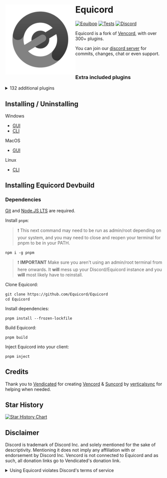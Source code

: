 # Equicord [<img src="./browser/icon.png" width="225" align="left" alt="Equicord">](https://github.com/Equicord/Equicord)

[![Equibop](https://img.shields.io/badge/Equibop-grey?style=flat)](https://github.com/Equicord/Equibop)
[![Tests](https://github.com/Equicord/Equicord/actions/workflows/test.yml/badge.svg?branch=main)](https://github.com/Equicord/Equicord/actions/workflows/test.yml)
[![Discord](https://img.shields.io/discord/1207691698386501634.svg?color=768AD4&label=Discord&logo=discord&logoColor=white)](https://discord.gg/5Xh2W87egW)

Equicord is a fork of [Vencord](https://github.com/Vendicated/Vencord), with over 300+ plugins.

You can join our [discord server](https://discord.gg/5Xh2W87egW) for commits, changes, chat or even support.<br><br></br>

### Extra included plugins
<details>
<summary>132 additional plugins</summary>

- AllCallTimers by MaxHerbold & D3SOX
- AltKrispSwitch by newwares
- AmITyping by MrDiamond
- Anammox by Kyuuhachi
- AtSomeone by Joona
- DecodeBase64 by ThePirateStoner
- BetterActivities by D3SOX, Arjix, AutumnVN
- BetterBanReasons by Inbestigator
- BetterInvites by iamme
- BetterQuickReact by Ven & Sqaaakoi
- BetterUserArea by Samwich
- BlockKeywords by catcraft
- BlockKrsip by D3SOX
- BypassStatus by Inbestigator & thororen
- ChannelTabs by TheSun, TheKodeToad, keifufu, Nickyux
- CleanChannelName by AutumnVN
- ClientSideBlock by Samwich
- CommandPalette by Ethan
- CopyUserMention by Cortex & castdrian
- CustomSounds by TheKodeToad & SpikeHD
- CuteAnimeBoys by ShadyGoat
- CuteNekos by echo
- CutePats by thororen
- ChannelBadges by Creations
- CharacterCounter by Creations
- Demonstration by Samwich
- DisableCameras by Joona
- DoNotLeak by Perny
- DontFilterMe by Samwich
- DoubleCounterBypass by nyx
- EmojiDumper by Cortex, Samwich, Woosh
- Encryptcord by Inbestigator
- EquicordCSS by thororen, Panniku, Dablulite, Coolesding, MiniDiscordThemes, LuckFire, gold_me
- Equifetch by nin0dev
- ExportContacts by dat_insanity
- FindReply by newwares
- FixFileExtensions by thororen
- FrequentQuickSwitcher by Samwich
- FriendshipRanks by Samwich
- FriendTags by Samwich
- GensokyoRadioRPC by RyanCaoDev & Prince527
- GifCollections by Aria & creations
- GifRoulette by Samwich
- Glide by Samwich
- GlobalBadges by HypedDomi & Hosted by Wolfie
- GodMode by Tolgchu
- GoodPerson by nin0dev & mantikafasi
- GoogleThat by Samwich
- Grammar by Samwich
- GrammarFix by unstream
- HideChatButtons by iamme
- HideMessage by Hanzy
- HideServers by bepvte
- HolyNotes by Wolfie
- HomeTyping by Samwich
- HopOn by ImLvna
- Husk by nin0dev
- Identity by Samwich
- IgnoreTerms by D3SOX
- InRole by nin0dev
- IrcColors by Grzesiek11
- IRememberYou by zoodogood
- ImagePreview by Creations
- Jumpscare by Surgedevs
- JumpToStart by Samwich
- KeyboardSounds by HypedDomi
- KeywordNotify by camila314 & x3rt
- LimitMiddleClickPaste by nobody (Dev didnt put an author)
- LoginWithQR by nexpid
- MediaDownloader by Colorman (Discord desktop only)
- MediaPlaybackSpeed by D3SOX
- Meow by Samwich
- MessageColors by Hen
- MessageLinkTooltip by Kyuuhachi
- MessageLoggerEnhanced by Aria
- MessagePeek by HypedDomi
- MessageTranslate by Samwich
- ModalFade by Kyuuhachi
- MoreStickers by Leko & Arjix
- NewPluginsManager by Sqaaakoi
- NoAppsAllowed by kvba
- NoBulletPoints by Samwich
- NoDefaultEmojis by Samwich
- NoDeleteSafety by Samwich
- NoMirroredCamera by Nyx
- NoModalAnimation by AutumnVN
- NoNitroUpsell by thororen
- NoRoleHeaders by Samwich
- NotificationTitle by Kyuuhachi
- OnePingPerDM by ProffDea
- PlatformSpoofer by Drag
- PurgeMessages by bhop & nyx
- PinIcon by iamme
- QuestCompleter by HappyEnderman & SerStars (Maintained by thororen)
- QuestionMarkReplacement by nyx
- Quoter by Samwich
- RepeatMessage by Tolgchu
- ReplaceActivityTypes by Nyako
- ReplyPingControl by ant0n & MrDiamond
- RPCStats by Samwich
- ScreenRecorder by AutumnVN (Vesktop & Equibop only)
- SearchFix by Jaxx
- SekaiStickers by MaiKokain
- SidebarChat by Joona
- Shakespearean by vmohammad (Dev build only)
- ShowBadgesInChat by Inbestigator & KrystalSkull
- Slap by Korbo
- SoundBoardLogger by Moxxie, fres, echo (Maintained by thororen)
- StatusPresets by iamme
- StatusWhilePlaying by thororen (Desktop app only)
- SteamStatusSync by niko
- StickerBlocker by Samwich
- TalkInReverse by Tolgchu
- TeX by Kyuuhachi
- TextToSpeech by Samwich
- ThemeLibrary by Fafa
- Timezones by Aria
- Title by Kyuuhachi
- TosuRPC by AutumnVN
- Translate+ by Prince527 & Ven
- UnitConverter by sadan
- UnlimitedAccounts by thororen
- UnreadCountBadge by Joona
- UserPFP by nexpid & thororen
- UwUifier by echo
- VCSupport by thororen
- VencordRPC by AutumnVN
- VideoSpeed by Samwich
- ViewRaw2 by Kyuuhachi
- VoiceChannelLog by Sqaaakoi (Maintained by thororen)
- VoiceChatUtilities by D3SOX
- VoiceJoinMessages by Sqaaakoi (Maintained by thororen & Dev build only)
- WebpackTarball by Kyuuhachi
- WhosWatching by fres
- WigglyText by nexpid
- Woof by Samwich
- WriteUpperCase by Samwich & KrystalSkull
- YoutubeDescription by arHSM

</details>


## Installing / Uninstalling

Windows
- [GUI](https://github.com/Equicord/Equilotl/releases/latest/download/Equilotl.exe)
- [CLI](https://github.com/Equicord/Equilotl/releases/latest/download/EquilotlCli.exe)

MacOS
- [GUI](https://github.com/Equicord/Equilotl/releases/latest/download/Equilotl.MacOS.zip)

Linux
- [CLI](https://github.com/Equicord/Equilotl/releases/latest/download/EquilotlCli-Linux)


## Installing Equicord Devbuild

### Dependencies
[Git](https://git-scm.com/download) and [Node.JS LTS](https://nodejs.dev/en/) are required.

Install `pnpm`:

> :exclamation: This next command may need to be run as admin/root depending on your system, and you may need to close and reopen your terminal for pnpm to be in your PATH.

```shell
npm i -g pnpm
```

> :exclamation: **IMPORTANT** Make sure you aren't using an admin/root terminal from here onwards. It **will** mess up your Discord/Equicord instance and you **will** most likely have to reinstall.

Clone Equicord:

```shell
git clone https://github.com/Equicord/Equicord
cd Equicord
```

Install dependencies:

```shell
pnpm install --frozen-lockfile
```

Build Equicord:

```shell
pnpm build
```
Inject Equicord into your client:

```shell
pnpm inject
```

## Credits

Thank you to [Vendicated](https://github.com/Vendicated) for creating [Vencord](https://github.com/Vendicated/Vencord) & [Suncord](https://github.com/verticalsync/Suncord) by [verticalsync](https://github.com/verticalsync) for helping when needed.

## Star History

<a href="https://star-history.com/#Equicord/Equicord&Timeline">
  <picture>
    <source media="(prefers-color-scheme: dark)" srcset="https://api.star-history.com/svg?repos=Equicord/Equicord&type=Timeline&theme=dark" />
    <source media="(prefers-color-scheme: light)" srcset="https://api.star-history.com/svg?repos=Equicord/Equicord&type=Timeline" />
    <img alt="Star History Chart" src="https://api.star-history.com/svg?repos=Equicord/Equicord&type=Timeline" />
  </picture>
</a>

## Disclaimer

Discord is trademark of Discord Inc. and solely mentioned for the sake of descriptivity.
Mentioning it does not imply any affiliation with or endorsement by Discord Inc.
Vencord is not connected to Equicord and as such, all donation links go to Vendicated's donation link.

<details>
<summary>Using Equicord violates Discord's terms of service</summary>

Client modifications are against Discord’s Terms of Service.

However, Discord is pretty indifferent about them and there are no known cases of users getting banned for using client mods! So you should generally be fine if you don’t use plugins that implement abusive behaviour. But no worries, all inbuilt plugins are safe to use!

Regardless, if your account is essential to you and getting disabled would be a disaster for you, you should probably not use any client mods (not exclusive to Equicord), just to be safe

Additionally, make sure not to post screenshots with Equicord in a server where you might get banned for it

</details>
